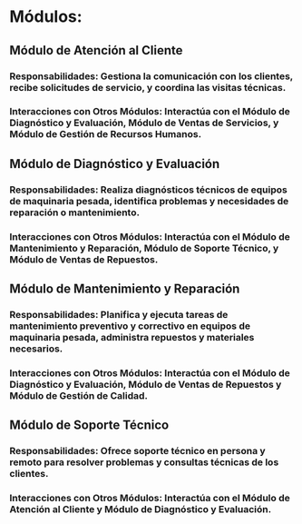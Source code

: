 # Módulos:

## Módulo de Atención al Cliente

### Responsabilidades: Gestiona la comunicación con los clientes, recibe solicitudes de servicio, y coordina las visitas técnicas.
### Interacciones con Otros Módulos: Interactúa con el Módulo de Diagnóstico y Evaluación, Módulo de Ventas de Servicios, y Módulo de Gestión de Recursos Humanos.

## Módulo de Diagnóstico y Evaluación

### Responsabilidades: Realiza diagnósticos técnicos de equipos de maquinaria pesada, identifica problemas y necesidades de reparación o mantenimiento.
### Interacciones con Otros Módulos: Interactúa con el Módulo de Mantenimiento y Reparación, Módulo de Soporte Técnico, y Módulo de Ventas de Repuestos.

## Módulo de Mantenimiento y Reparación

### Responsabilidades: Planifica y ejecuta tareas de mantenimiento preventivo y correctivo en equipos de maquinaria pesada, administra repuestos y materiales necesarios.
### Interacciones con Otros Módulos: Interactúa con el Módulo de Diagnóstico y Evaluación, Módulo de Ventas de Repuestos y Módulo de Gestión de Calidad.

## Módulo de Soporte Técnico

### Responsabilidades: Ofrece soporte técnico en persona y remoto para resolver problemas y consultas técnicas de los clientes.
### Interacciones con Otros Módulos: Interactúa con el Módulo de Atención al Cliente y Módulo de Diagnóstico y Evaluación.
